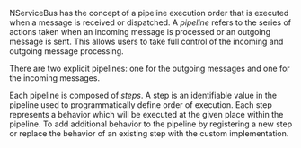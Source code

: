 NServiceBus has the concept of a pipeline execution order that is executed when a message is received or dispatched. A *pipeline* refers to the series of actions taken when an incoming message is processed or an outgoing message is sent. This allows users to take full control of the incoming and outgoing message processing.

There are two explicit pipelines: one for the outgoing messages and one for the incoming messages.

Each pipeline is composed of *steps*. A step is an identifiable value in the pipeline used to programmatically define order of execution. Each step represents a behavior which will be executed at the given place within the pipeline. To add additional behavior to the pipeline by registering a new step or replace the behavior of an existing step with the custom implementation.